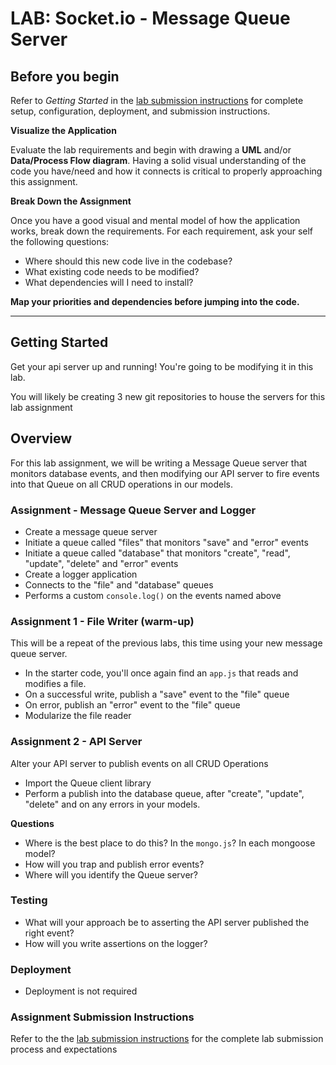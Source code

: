 # LAB: Socket.io - Message Queue Server

## Before you begin
Refer to *Getting Started*  in the [lab submission instructions](../../../reference/submission-instructions/labs/README.md) for complete setup, configuration, deployment, and submission instructions.

**Visualize the Application**

Evaluate the lab requirements and begin with drawing a **UML** and/or **Data/Process Flow diagram**.  Having a solid visual understanding of the code you have/need and how it connects is critical to properly approaching this assignment.

**Break Down the Assignment**

Once you have a good visual and mental model of how the application works, break down the requirements. For each requirement, ask your self the following questions:

* Where should this new code live in the codebase?
* What existing code needs to be modified?
* What dependencies will I need to install?

**Map your priorities and dependencies before jumping into the code.**

---

## Getting Started

Get your api server up and running!  You're going to be modifying it in this lab.

You will likely be creating 3 new git repositories to house the servers for this lab assignment

## Overview

For this lab assignment, we will be writing a Message Queue server that monitors database events, and then modifying our API server to fire events into that Queue on all CRUD operations in our models.

### Assignment - Message Queue Server and Logger

* Create a message queue server
* Initiate a queue called "files" that monitors "save" and "error" events
* Initiate a queue called "database" that monitors "create", "read", "update", "delete" and "error" events
* Create a logger application 
* Connects to the "file" and "database" queues
* Performs a custom `console.log()` on the events named above

### Assignment 1 - File Writer (warm-up)
This will be a repeat of the previous labs, this time using your new message queue server.

* In the starter code, you'll once again find an `app.js` that reads and modifies a file.
* On a successful write, publish a "save" event to the "file" queue
* On error, publish an "error" event to the "file" queue
* Modularize the file reader

### Assignment 2 - API Server
Alter your API server to publish events on all CRUD Operations

* Import the Queue client library
* Perform a publish into the database queue, after "create", "update", "delete" and on any errors in your models.

**Questions**

* Where is the best place to do this? In the `mongo.js`? In each mongoose model?
* How will you trap and publish error events?
* Where will you identify the Queue server?

### Testing
* What will your approach be to asserting the API server published the right event?
* How will you write assertions on the logger?

### Deployment
* Deployment is not required


### Assignment Submission Instructions
Refer to the the [lab submission instructions](../../../reference/submission-instructions/labs/README.md) for the complete lab submission process and expectations
